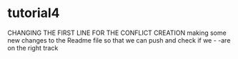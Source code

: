 # tutorial4
CHANGING THE FIRST LINE FOR THE CONFLICT CREATION 
making some new changes to the Readme file so that we can push and check if we -
-are on the right track
